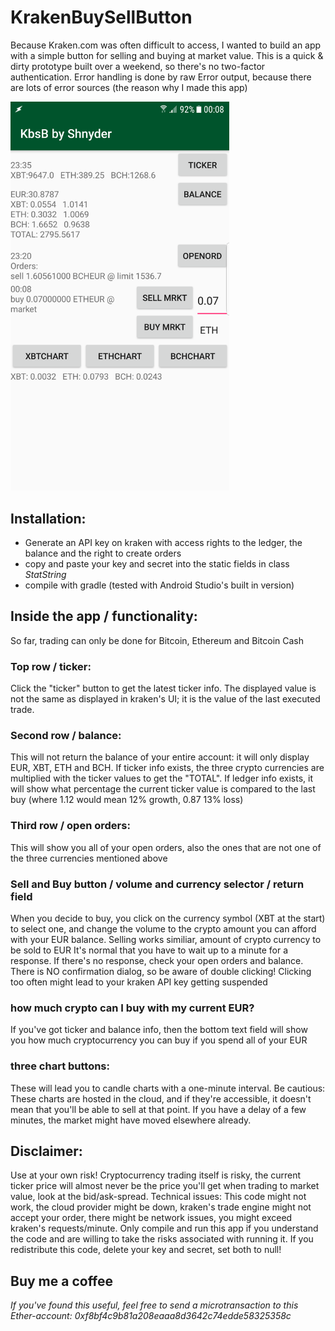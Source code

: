 # KrakenBuySellButton
Because Kraken.com was often difficult to access, I wanted to build an app with a simple button for selling and buying at market value.
This is a quick & dirty prototype built over a weekend, so there's no two-factor authentication. Error handling is done by raw Error output, because there are lots of error sources (the reason why I made this app)

<img src="docs/app-overview.png" alt="app-overview" width="350">

## Installation:
- Generate an API key on kraken with access rights to the ledger, the balance and the right to create orders
- copy and paste your key and secret into the static fields in class _StatString_
- compile with gradle (tested with Android Studio's built in version)

## Inside the app / functionality:
So far, trading can only be done for Bitcoin, Ethereum and Bitcoin Cash
### Top row / ticker:
Click the "ticker" button to get the latest ticker info. The displayed value is not the same as displayed in kraken's UI; it is the value of the last executed trade.
### Second row / balance:
This will not return the balance of your entire account: it will only display EUR, XBT, ETH and BCH. If ticker info exists, the three crypto currencies are multiplied with the ticker values to get the "TOTAL".
If ledger info exists, it will show what percentage the current ticker value is compared to the last buy (where 1.12 would mean 12% growth, 0.87 13% loss)
### Third row / open orders:
This will show you all of your open orders, also the ones that are not one of the three currencies mentioned above
### Sell and Buy button / volume and currency selector / return field
When you decide to buy, you click on the currency symbol (XBT at the start) to select one, and change the volume to the crypto amount you can afford with your EUR balance. Selling works similiar, amount of crypto currency to be sold to EUR
It's normal that you have to wait up to a minute for a response. If there's no response, check your open orders and balance. There is NO confirmation dialog, so be aware of double clicking! Clicking too often might lead to your kraken API key getting suspended
### how much crypto can I buy with my current EUR?
If you've got ticker and balance info, then the bottom text field will show you how much cryptocurrency you can buy if you spend all of your EUR
### three chart buttons:
These will lead you to candle charts with a one-minute interval. Be cautious: These charts are hosted in the cloud, and if they're accessible, it doesn't mean that you'll be able to sell at that point. If you have a delay of a few minutes, the market might have moved elsewhere already.

## Disclaimer:
Use at your own risk! Cryptocurrency trading itself is risky, the current ticker price will almost never be the price you'll get when trading to market value, look at the bid/ask-spread.
Technical issues: This code might not work, the cloud provider might be down, kraken's trade engine might not accept your order, there might be network issues, you might exceed kraken's requests/minute. 
Only compile and run this app if you understand the code and are willing to take the risks associated with running it.
If you redistribute this code, delete your key and secret, set both to null!

## Buy me a coffee
_If you've found this useful, feel free to send a microtransaction to this Ether-account: 0xf8bf4c9b81a208eaaa8d3642c74edde58325358c_
